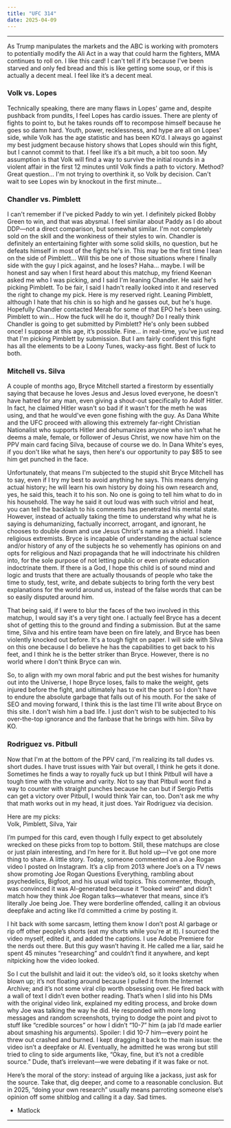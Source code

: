 ```yaml
---
title: "UFC 314"
date: 2025-04-09
---
```


---

As Trump manipulates the markets and the ABC is working with promoters to potentially modify the Ali Act in a way that could harm the fighters, MMA continues to roll on. I like this card! I can't tell if it’s because I've been starved and only fed bread and this is like getting some soup, or if this is actually a decent meal. I feel like it’s a decent meal.

### Volk vs. Lopes
Technically speaking, there are many flaws in Lopes' game and, despite pushback from pundits, I feel Lopes has cardio issues. There are plenty of fights to point to, but he takes rounds off to recompose himself because he goes so damn hard. Youth, power, recklessness, and hype are all on Lopes' side, while Volk has the age statistic and has been KO’d. I always go against my best judgment because history shows that Lopes should win this fight, but I cannot commit to that. I feel like it’s a bit much, a bit too soon. My assumption is that Volk will find a way to survive the initial rounds in a violent affair in the first 12 minutes until Volk finds a path to victory. Method? Great question... I'm not trying to overthink it, so Volk by decision. Can't wait to see Lopes win by knockout in the first minute...

### Chandler vs. Pimblett
I can't remember if I've picked Paddy to win yet. I definitely picked Bobby Green to win, and that was abysmal. I feel similar about Paddy as I do about DDP—not a direct comparison, but somewhat similar. I'm not completely sold on the skill and the wonkiness of their styles to win. Chandler is definitely an entertaining fighter with some solid skills, no question, but he defeats himself in most of the fights he's in. This may be the first time I lean on the side of Pimblett... Will this be one of those situations where I finally side with the guy I pick against, and he loses? Haha... maybe. I will be honest and say when I first heard about this matchup, my friend Keenan asked me who I was picking, and I said I'm leaning Chandler. He said he's picking Pimblett. To be fair, I said I hadn't really looked into it and reserved the right to change my pick. Here is my reserved right. Leaning Pimblett, although I hate that his chin is so high and he gasses out, but he's huge. Hopefully Chandler contacted Merab for some of that EPO he's been using. Pimblett to win... How the fuck will he do it, though? Do I really think Chandler is going to get submitted by Pimblett? He's only been subbed once! I suppose at this age, it’s possible. Fine... in real-time, you've just read that I'm picking Pimblett by submission. But I am fairly confident this fight has all the elements to be a Loony Tunes, wacky-ass fight. Best of luck to both.

### Mitchell vs. Silva

A couple of months ago, Bryce Mitchell started a firestorm by essentially saying that because he loves Jesus and Jesus loved everyone, he doesn't have hatred for any man, even giving a shout-out specifically to Adolf Hitler. In fact, he claimed Hitler wasn't so bad if it wasn't for the meth he was using, and that he would've even gone fishing with the guy. As Dana White and the UFC proceed with allowing this extremely far-right Christian Nationalist who supports Hitler and dehumanizes anyone who isn't what he deems a male, female, or follower of Jesus Christ, we now have him on the PPV main card facing Silva, because of course we do. In Dana White's eyes, if you don't like what he says, then here's our opportunity to pay $85 to see him get punched in the face.

Unfortunately, that means I'm subjected to the stupid shit Bryce Mitchell has to say, even if I try my best to avoid anything he says. This means denying actual history; he will learn his own history by doing his own research and, yes, he said this, teach it to his son. No one is going to tell him what to do in his household. The way he said it out loud was with such vitriol and heat, you can tell the backlash to his comments has penetrated his mental state. However, instead of actually taking the time to understand why what he is saying is dehumanizing, factually incorrect, arrogant, and ignorant, he chooses to double down and use Jesus Christ's name as a shield. I hate religious extremists. 
Bryce is incapable of understanding the actual science and/or history of any of the subjects he so vehemently has opinions on and opts for religious and Nazi propaganda that he will indoctrinate his children into, for the sole purpose of not letting public or even private education indoctrinate them. If there is a God, I hope this child is of sound mind and logic and trusts that there are actually thousands of people who take the time to study, test, write, and debate subjects to bring forth the very best explanations for the world around us, instead of the false words that can be so easily disputed around him.

That being said, if I were to blur the faces of the two involved in this matchup, I would say it's a very tight one. I actually feel Bryce has a decent shot of getting this to the ground and finding a submission. But at the same time, Silva and his entire team have been on fire lately, and Bryce has been violently knocked out before. It's a tough fight on paper. I will side with Silva on this one because I do believe he has the capabilities to get back to his feet, and I think he is the better striker than Bryce. However, there is no world where I don't think Bryce can win.

So, to align with my own moral fabric and put the best wishes for humanity out into the Universe, I hope Bryce loses, fails to make the weight, gets injured before the fight, and ultimately has to exit the sport so I don't have to endure the absolute garbage that falls out of his mouth. For the sake of SEO and moving forward, I think this is the last time I'll write about Bryce on this site. I don't wish him a bad life. I just don't wish to be subjected to his over-the-top ignorance and the fanbase that he brings with him. Silva by KO.

### Rodriguez vs. Pitbull

Now that I'm at the bottom of the PPV card, I'm realizing its tall dudes vs. short dudes. I have trust issues with Yair but overall, I think he gets it done. Sometimes he finds a way to royally fuck up but I think Pitbull will have a tough time with the volume and varity. Not to say that Pitbull wont find a way to counter with straight punches because he can but if Sergio Pettis can get a victory over Pitbull, I would think Yair can, too. Don't ask me why that math works out in my head, it just does. Yair Rodriguez via decision. 

Here are my picks:  
Volk, Pimblett, Silva, Yair

I’m pumped for this card, even though I fully expect to get absolutely wrecked on these picks from top to bottom. Still, these matchups are close or just plain interesting, and I’m here for it.
But hold up—I’ve got one more thing to share. A little story.
Today, someone commented on a Joe Rogan video I posted on Instagram. It’s a clip from 2013 where Joe’s on a TV news show promoting Joe Rogan Questions Everything, rambling about psychedelics, Bigfoot, and his usual wild topics. This commenter, though, was convinced it was AI-generated because it “looked weird” and didn’t match how they think Joe Rogan talks—whatever that means, since it’s literally Joe being Joe. They were borderline offended, calling it an obvious deepfake and acting like I’d committed a crime by posting it.

I hit back with some sarcasm, letting them know I don’t post AI garbage or rip off other people’s shorts (eat my shorts while you're at it). I sourced the video myself, edited it, and added the captions. I use Adobe Premiere for the nerds out there. But this guy wasn’t having it. He called me a liar, said he spent 45 minutes “researching” and couldn’t find it anywhere, and kept nitpicking how the video looked.

So I cut the bullshit and laid it out: the video’s old, so it looks sketchy when blown up; it’s not floating around because I pulled it from the Internet Archive; and it’s not some viral clip worth obsessing over. He fired back with a wall of text I didn’t even bother reading. That’s when I slid into his DMs with the original video link, explained my editing process, and broke down why Joe was talking the way he did.
He responded with more long messages and random screenshots, trying to dodge the point and pivot to stuff like “credible sources” or how I didn’t “10-7” him (a jab I’d made earlier about smashing his arguments). Spoiler: I did 10-7 him—every point he threw out crashed and burned. I kept dragging it back to the main issue: the video isn’t a deepfake or AI. Eventually, he admitted he was wrong but still tried to cling to side arguments like, “Okay, fine, but it’s not a credible source.” Dude, that’s irrelevant—we were debating if it was fake or not.

Here’s the moral of the story: instead of arguing like a jackass, just ask for the source. Take that, dig deeper, and come to a reasonable conclusion. But in 2025, “doing your own research” usually means parroting someone else’s opinion off some shitblog and calling it a day. Sad times.

- Matlock





---
